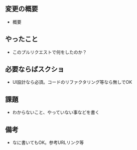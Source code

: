 ## 変更の概要
* 概要

## やったこと
* このプルリクエストで何をしたのか？

## 必要ならばスクショ
* UI設計なら必須。コードのリファクタリング等なら無しでOK

## 課題
* わからないこと、やっていない事などを書く

## 備考
* なに書いてもOK。参考URLリンク等